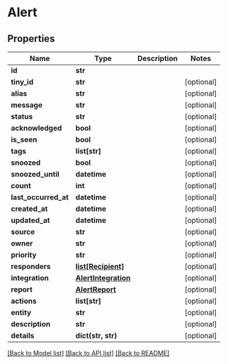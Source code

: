 # Alert

## Properties
Name | Type | Description | Notes
------------ | ------------- | ------------- | -------------
**id** | **str** |  | 
**tiny_id** | **str** |  | [optional] 
**alias** | **str** |  | [optional] 
**message** | **str** |  | [optional] 
**status** | **str** |  | [optional] 
**acknowledged** | **bool** |  | [optional] 
**is_seen** | **bool** |  | [optional] 
**tags** | **list[str]** |  | [optional] 
**snoozed** | **bool** |  | [optional] 
**snoozed_until** | **datetime** |  | [optional] 
**count** | **int** |  | [optional] 
**last_occurred_at** | **datetime** |  | [optional] 
**created_at** | **datetime** |  | [optional] 
**updated_at** | **datetime** |  | [optional] 
**source** | **str** |  | [optional] 
**owner** | **str** |  | [optional] 
**priority** | **str** |  | [optional] 
**responders** | [**list[Recipient]**](Recipient.md) |  | [optional] 
**integration** | [**AlertIntegration**](AlertIntegration.md) |  | [optional] 
**report** | [**AlertReport**](AlertReport.md) |  | [optional] 
**actions** | **list[str]** |  | [optional] 
**entity** | **str** |  | [optional] 
**description** | **str** |  | [optional] 
**details** | **dict(str, str)** |  | [optional] 

[[Back to Model list]](../README.md#documentation-for-models) [[Back to API list]](../README.md#documentation-for-api-endpoints) [[Back to README]](../README.md)


